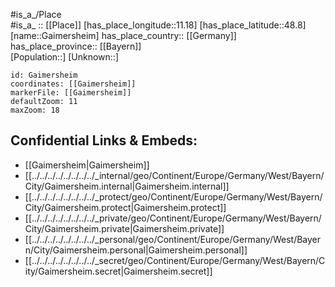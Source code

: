 ﻿---
location: [48.8,11.18] 
mapzoom: [7,12] 
mapmarker: city 
type: City
tags:
- geo/City


SpocWebEntityId: 30341
isDeleted: false
confidential: public

---
#is_a_/Place  
#is_a_ :: [[Place]] 
[has_place_longitude::11.18] 
[has_place_latitude::48.8] 
[name::Gaimersheim] 
has_place_country:: [[Germany]]  
has_place_province:: [[Bayern]]  
[Population::] 
[Unknown::] 


```leaflet
id: Gaimersheim
coordinates: [[Gaimersheim]] 
markerFile: [[Gaimersheim]] 
defaultZoom: 11 
maxZoom: 18
```


## Confidential Links & Embeds: 
- [[Gaimersheim|Gaimersheim]]  
- [[../../../../../../../../_internal/geo/Continent/Europe/Germany/West/Bayern/City/Gaimersheim.internal|Gaimersheim.internal]] 
- [[../../../../../../../../_protect/geo/Continent/Europe/Germany/West/Bayern/City/Gaimersheim.protect|Gaimersheim.protect]] 
- [[../../../../../../../../_private/geo/Continent/Europe/Germany/West/Bayern/City/Gaimersheim.private|Gaimersheim.private]] 
- [[../../../../../../../../_personal/geo/Continent/Europe/Germany/West/Bayern/City/Gaimersheim.personal|Gaimersheim.personal]] 
- [[../../../../../../../../_secret/geo/Continent/Europe/Germany/West/Bayern/City/Gaimersheim.secret|Gaimersheim.secret]] 

